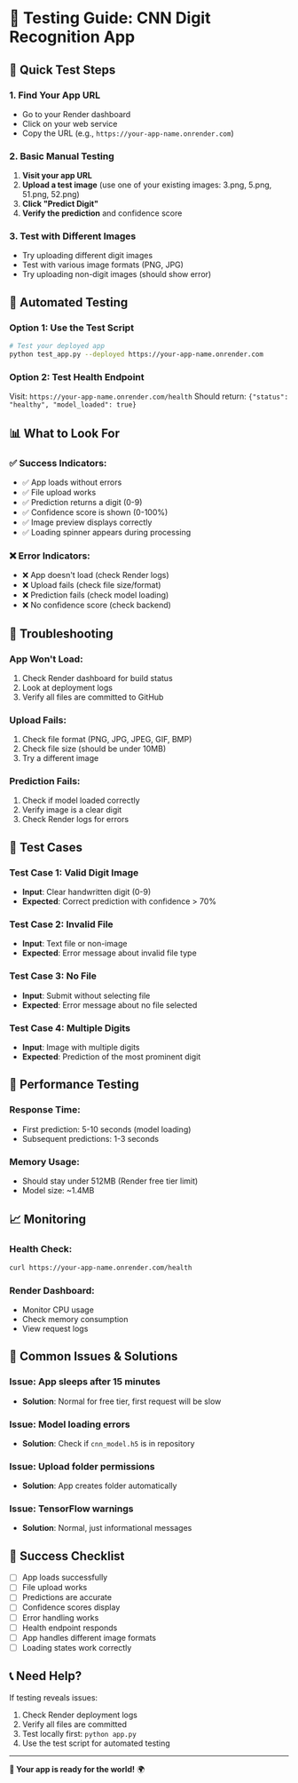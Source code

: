 # 🧪 Testing Guide: CNN Digit Recognition App

## 🎯 Quick Test Steps

### 1. **Find Your App URL**
- Go to your Render dashboard
- Click on your web service
- Copy the URL (e.g., `https://your-app-name.onrender.com`)

### 2. **Basic Manual Testing**
1. **Visit your app URL**
2. **Upload a test image** (use one of your existing images: 3.png, 5.png, 51.png, 52.png)
3. **Click "Predict Digit"**
4. **Verify the prediction** and confidence score

### 3. **Test with Different Images**
- Try uploading different digit images
- Test with various image formats (PNG, JPG)
- Try uploading non-digit images (should show error)

## 🚀 Automated Testing

### **Option 1: Use the Test Script**
```bash
# Test your deployed app
python test_app.py --deployed https://your-app-name.onrender.com
```

### **Option 2: Test Health Endpoint**
Visit: `https://your-app-name.onrender.com/health`
Should return: `{"status": "healthy", "model_loaded": true}`

## 📊 What to Look For

### ✅ **Success Indicators:**
- ✅ App loads without errors
- ✅ File upload works
- ✅ Prediction returns a digit (0-9)
- ✅ Confidence score is shown (0-100%)
- ✅ Image preview displays correctly
- ✅ Loading spinner appears during processing

### ❌ **Error Indicators:**
- ❌ App doesn't load (check Render logs)
- ❌ Upload fails (check file size/format)
- ❌ Prediction fails (check model loading)
- ❌ No confidence score (check backend)

## 🔧 Troubleshooting

### **App Won't Load:**
1. Check Render dashboard for build status
2. Look at deployment logs
3. Verify all files are committed to GitHub

### **Upload Fails:**
1. Check file format (PNG, JPG, JPEG, GIF, BMP)
2. Check file size (should be under 10MB)
3. Try a different image

### **Prediction Fails:**
1. Check if model loaded correctly
2. Verify image is a clear digit
3. Check Render logs for errors

## 📱 Test Cases

### **Test Case 1: Valid Digit Image**
- **Input**: Clear handwritten digit (0-9)
- **Expected**: Correct prediction with confidence > 70%

### **Test Case 2: Invalid File**
- **Input**: Text file or non-image
- **Expected**: Error message about invalid file type

### **Test Case 3: No File**
- **Input**: Submit without selecting file
- **Expected**: Error message about no file selected

### **Test Case 4: Multiple Digits**
- **Input**: Image with multiple digits
- **Expected**: Prediction of the most prominent digit

## 🎯 Performance Testing

### **Response Time:**
- First prediction: 5-10 seconds (model loading)
- Subsequent predictions: 1-3 seconds

### **Memory Usage:**
- Should stay under 512MB (Render free tier limit)
- Model size: ~1.4MB

## 📈 Monitoring

### **Health Check:**
```bash
curl https://your-app-name.onrender.com/health
```

### **Render Dashboard:**
- Monitor CPU usage
- Check memory consumption
- View request logs

## 🚨 Common Issues & Solutions

### **Issue: App sleeps after 15 minutes**
- **Solution**: Normal for free tier, first request will be slow

### **Issue: Model loading errors**
- **Solution**: Check if `cnn_model.h5` is in repository

### **Issue: Upload folder permissions**
- **Solution**: App creates folder automatically

### **Issue: TensorFlow warnings**
- **Solution**: Normal, just informational messages

## 🎉 Success Checklist

- [ ] App loads successfully
- [ ] File upload works
- [ ] Predictions are accurate
- [ ] Confidence scores display
- [ ] Error handling works
- [ ] Health endpoint responds
- [ ] App handles different image formats
- [ ] Loading states work correctly

## 📞 Need Help?

If testing reveals issues:
1. Check Render deployment logs
2. Verify all files are committed
3. Test locally first: `python app.py`
4. Use the test script for automated testing

---
**🎯 Your app is ready for the world!** 🌍 